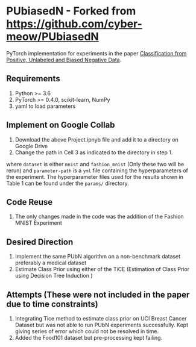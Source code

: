 # PUbiasedN - Forked from https://github.com/cyber-meow/PUbiasedN

PyTorch implementation for experiments in the paper
[Classification from Positive, Unlabeled and Biased Negative Data](https://arxiv.org/abs/1810.00846).

[//]: # (## Citation)

[//]: # (If you find this repository useful, please cite our paper)

[//]: # (```)
[//]: # (@inproceedings{hsieh2018classification,)
[//]: # (  title={Classification from Positive, Unlabeled and Biased Negative Data},)
[//]: # (  author={Hsieh, Yu-Guan and Niu, Gang and Sugiyama, Masashi},)
[//]: # (  booktitle = {International Conference on Machine Learning ICML})
[//]: # (  pages     = {4864--4873},)
[//]: # (  year      = {2019},)
[//]: # (})
[//]: # (``` )

## Requirements
1. Python >= 3.6
2. PyTorch >= 0.4.0, scikit-learn, NumPy
3. yaml to load parameters

## Implement on Google Collab
1. Download the above Project.ipnyb file and add it to a directory on Google Drive
2. Change the path in Cell 3 as indicated to the directory in step 1.

where `dataset` is either `mnist` and `fashion_mnist` (Only these two will be rerun) and
`parameter-path` is a `yml` file containing the hyperparameters of the experiment.
The hyperparameter files used for the results shown in Table 1 can be found under
the `params/` directory.

## Code Reuse
1. The only changes made in the code was the addition of the Fashion MNIST Experiment

## Desired Direction
1. Implement the same PUbN algorithm on a non-benchmark dataset preferably a medical dataset
2. Estimate Class Prior using either of the TiCE (Estimation of Class Prior using Decision Tree Induction )

## Attempts (These were not included in the paper due to time constraints)
1. Integrating Tice method to estimate class prior on UCI Breast Cancer Dataset but was not able to run PUbN experiments successfully. Kept giving series of error which could not be resolved in time.
2. Added the Food101 dataset but pre-processing kept failing. 
